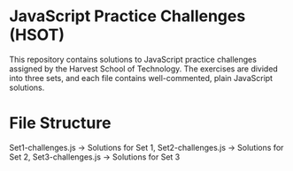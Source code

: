 # JavaScript Practice Challenges (HSOT)

This repository contains solutions to JavaScript practice challenges assigned by the Harvest School of Technology. The exercises are divided into three sets, and each file contains well-commented, plain JavaScript solutions.

# File Structure
Set1-challenges.js → Solutions for Set 1,
Set2-challenges.js → Solutions for Set 2,
Set3-challenges.js → Solutions for Set 3

